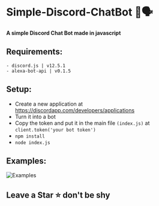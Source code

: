 # Simple-Discord-ChatBot 🤖🗣
**A simple Discord Chat Bot made in javascript**

## Requirements:
```
- discord.js | v12.5.1
- alexa-bot-api | v0.1.5
```

## Setup:
- Create a new application at https://discordapp.com/developers/applications
- Turn it into a bot
- Copy the token and put it in the main file `(index.js)` at `client.token('your bot token')`
- `npm install`
- `node index.js`

## Examples:
![Examples](https://cdn.discordapp.com/attachments/765961195747672095/797058448176054292/20210108_130535.png)



## Leave a Star ⭐ don't be shy

